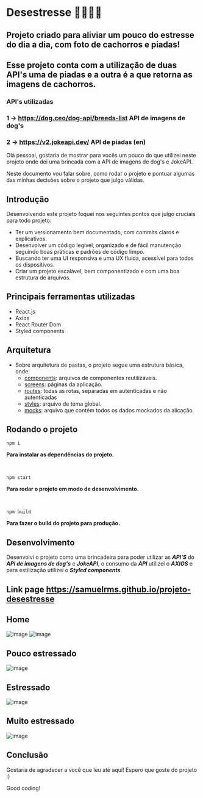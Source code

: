 # Desestresse 🧘🏾🧘🏾
## Projeto criado para aliviar um pouco do estresse do dia a dia, com foto de cachorros e piadas!

## Esse projeto conta com a utilização de duas API's uma de piadas e a outra é a que retorna as imagens de cachorros.
### API's utilizadas 
### 1 -> https://dog.ceo/dog-api/breeds-list API de imagens de dog's
### 2 -> https://v2.jokeapi.dev/ API de piadas (en)

Olá pessoal, gostaria de mostrar para vocês um pouco do que utilizei neste projeto onde dei uma brincada com a API de imagens de dog's e JokeAPI.

Neste documento vou falar sobre, como rodar o projeto e pontuar algumas das minhas decisões sobre o projeto que julgo válidas.

## Introdução

Desenvolvendo este projeto foquei nos seguintes pontos que julgo cruciais para todo projeto:

- Ter um versionamento bem documentado, com commits claros e explicativos.
- Desenvolver um código legível, organizado e de fácil manutenção seguindo boas práticas e padrões de código limpo.
- Buscando ter uma UI responsiva e uma UX fluída, acessível para todos os dispositivos.
- Criar um projeto escalável, bem componentizado e com uma boa estrutura de arquivos.

## Principais ferramentas utilizadas

- React.js
- Axios
- React Router Dom
- Styled components

## Arquitetura

- Sobre arquitetura de pastas, o projeto segue uma estrutura básica, onde:
  - [components](https://github.com/samuelrms/projeto-desestresse/tree/main/src/components): arquivos de componentes reutilizáveis.
  - [screens](https://github.com/samuelrms/projeto-desestresse/tree/main/src/screens): páginas da aplicação.
  - [routes](https://github.com/samuelrms/projeto-desestresse/tree/main/src/Routes): todas as rotas, separadas em autenticadas e não autenticadas
  - [styles](https://github.com/samuelrms/projeto-desestresse/tree/main/src/styles): arquivo de tema global.
  - [mocks](https://github.com/samuelrms/projeto-desestresse/tree/main/src/mocks): arquivo que contém todos os dados mockados da alicação.

## Rodando o projeto
```
npm i
```
**Para instalar as dependências do projeto.**

<br>


```
npm start
```
**Para rodar o projeto em modo de desenvolvimento.**

<br>

```
npm build
```
**Para fazer o build do projeto para produção.**

## Desenvolvimento 

Desenvolvi o projeto como uma brincadeira para poder utilizar as **___API'S___** do **___API de imagens de dog's___** e **___JokeAPI___**, o consumo da **___API___** utilizei o **___AXIOS___** e para estilização utilizei o **___Styled components___**. 

## Link page https://samuelrms.github.io/projeto-desestresse

## Home
![image](https://user-images.githubusercontent.com/92615688/172452780-6af7cafe-aee0-4211-aad9-3b66c7ae3822.png)
![image](https://user-images.githubusercontent.com/92615688/172452857-feec7699-36b9-443e-a141-5f38f0dd8695.png)

## Pouco estressado
![image](https://user-images.githubusercontent.com/92615688/172453032-1a49dcdf-226e-4dde-a878-9c9a09afa927.png)

## Estressado
![image](https://user-images.githubusercontent.com/92615688/172453132-681359c4-8b7f-4abd-abdb-cef414dab685.png)

## Muito estressado
![image](https://user-images.githubusercontent.com/92615688/172453263-c1690713-51bb-42db-b13f-7514e20aec8a.png)

## Conclusão

Gostaria de agradecer a você que leu até aqui! Espero que goste do projeto :)

Good coding!


